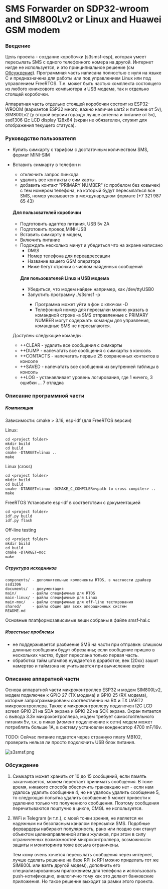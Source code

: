 # SMS Forwarder on SDP32-wroom and SIM800Lv2 or Linux and Huawei GSM modem

### Введение

Цель проекта - создание коробочки (s3smsf-esp), которая умеет пересылать SMS с одного телефонного номера на другой. Интернет нигде не используется, и это принципиальное решение (см [Обсуждение]()).
Программная часть написана полностью с нуля на языке C и предназначена для работы или под управлением Linux или под управлением FreeRTOS.  Т.е. может быть частью комплекта состоящего из любого юниксового компьютера и USB модема, так и отдельно стоящей коробочки.

Аппаратная часть отдельно стоящей коробочки состоит из ESP32-WROOM (вариантов ESP32 много, важно наличие uart2 и питание от 5v), SIM800Lv2 (у второй версии гораздо лучше антенна и питание от 5v), ssd1306 i2c LCD  display 128x64 (экран не обязателен, служит для отображения текущего статуса).

### Руководство пользователя
- Купить симкарту с тарифом с достаточным  количеством SMS, формат MINI-SIM
- Вставить симкарту в телефон и
    - отключить запрос пинкода
    - удалить все контакты с сим карты
    - добавить контакт "PRIMARY NUMBER" (с пробелом без ковычек) с тем номером телефона, на который будут пересылаться все SMS, номер указывается в международном формате (+7 321 987 65 43)
  #### Для пользователей коробочки
  - Подготовить адаптер питания, USB 5v 2A
  - Подготовить провод MINI-USB
  - Вставить симкарту в модем,
  - Включить питание
  - Подождать несколько минут и убедиться что на экране написано
      - DM\S <version>
      - Номер телефона для переадрессации
      - Название вашего GSM оператора
      - Ниже бегут строчки с числом найденных сообщений
    #### Для пользователей Linux и USB модема
    - Убедиться, что модем найден например, как /dev/ttyUSB0
    - Запустить программу ./s3smsf -p <port>
        - Программа может уйти в фон с ключом -D
        - Телефонный номер для пересылки можно указать в командной строке -a <phone>
  SMS отправленные с PRIMARY NUMBER могут содержать команды для управления, командные SMS не пересылаются.

  Доступны следующие команды:
    - ++CLEAR - удалить все сообщения с симкарты
    - ++DUMP - напечатать все сообщения с симкарты в консоль
    - ++CONTACTS - напечатать первые 25 сохраненных контактов в консоле
    - ++SAVED - напечатать все сообщения из внутренней таблицы в консоль
    - ++LOG <digit> - устанавливает уровень логирования, где 1 ничего, 3 ошибки ... 7 отладка

### Описание программной части
##### Компиляция
Зависимости: cmake > 3.16, esp-idf (для FreeRTOS версии)

Linux:

```
cd <project folder>
mkdir build
cd build
cmake -DTARGET=linux ..
make
```

Linux (cross)

```
cd <project folder>
mkdir build
cd build
cmake -DTARGET=linux -DCMAKE_C_COMPILER=<path to cross compiler> ..
make
```

FreeRTOS
Установите esp-idf в соответствии с документацией

```
cd <project folder>
idf.py build
idf.py flash
```

Off-line testing
```
cd <project folder>
mkdir build
cd build
cmake -DTARGET=moc
make
```

##### Структура исходников

```
components/ - дополнительные компоненты RTOS, в частности драйвер ssd1306
documents/  - документация
main/       - файлы специфичные для RTOS
main-linux/ - файлы специфичные для Linux
main-moc/   - файлы специфичные для off-line тестирования
shared/     - файлы общие для всех операционных систем
README.md
```
Основные платформозависимые вещи собраны в файле smsf-hal.c

##### Известные проблемы
- не поддерживается разбиение SMS на части при отправке: слишком длинные сообщения будут обрезанны; если сообщение пришло в нескольких частях, будет переслана только первая часть.
- обработка тайм штампов нуждается в доработке, век (20xx) зашит намертво и таймзона не учитывается при вычисление expire

### Описание аппаратной части
Основа аппаратной части микроконтроллер ESP32 и модем SIM800Lv2, модем подключен к GPIO 27 (TX модема) и GPIO 25 (RX модема), которые запрограммированы соотвественно на RX и TX UART2 микроконтроллера. Также к микроконтроллеру подключен I2C LCD screen GPIO 21 на SDA экрана и GPIO 22 на SCK экрана. Экран питается с вывода 3.3v микроконтроллера, модем требует самостоятельного питания 5v, т.к. в пиках (момент подключение к сети) модем может потреблять больше 1A, в систему установлен конденсатор 4700 mF/16v.

TODO: Сейчас питание подается через странную плату MB102, проверить нельзя ли просто подключить USB блок питания.

![s3smsf.png]()

### Обсуждение
1. Симкарта может хранить от 10 до 15 сообщений, если память заканчивается, можем перестает принимать сообщения. В тоже время, никакого способа обеспечить транзакцию нет - если нам удалось удалить сообщение 4, но не удалось удалить сообщение 5, то следующая попытка удалить сообщение 5 может привести к удалению только что полученного сообщения. Поэтому сообщения перечитываются поштучно в цикле, CMGL не используется.
2. WiFi и Telegram (и т.п.), с моей точки зрения, не является ни надежным ни безопасным каналом пересылки SMS. Подобные форвардеры набирают популярность, рано или поздно они станут объектом целенаправленной атаки жуликов, при этом в силу ограниченных возможностей микроконтроллера, возможности защиты и мониторинга тоже весьма ограничены.

    Тем кому очень хочется пересылать сообщения через интернет, лучше сделать решение на базе RPI (к RPI можно приделать тот же SIM800L или взять другой модем), дополнить его специализированным приложением для телефона и использовать push-нотификацию, аналогично тому как это делают банковские приложения. Но такое решение выходит за рамки этого проекта.
